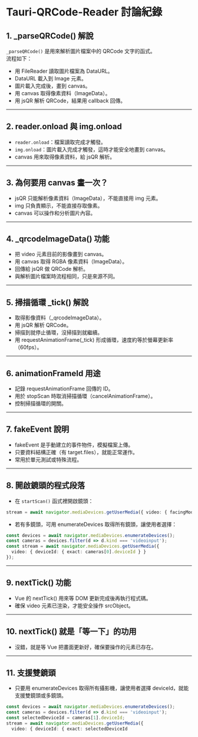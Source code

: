 # Tauri-QRCode-Reader 討論紀錄

## 1. _parseQRCode() 解說

`_parseQRCode()` 是用來解析圖片檔案中的 QRCode 文字的函式。  
流程如下：

- 用 FileReader 讀取圖片檔案為 DataURL。
- DataURL 載入到 Image 元素。
- 圖片載入完成後，畫到 canvas。
- 用 canvas 取得像素資料（ImageData）。
- 用 jsQR 解析 QRCode，結果用 callback 回傳。

---

## 2. reader.onload 與 img.onload

- `reader.onload`：檔案讀取完成才觸發。
- `img.onload`：圖片載入完成才觸發，這時才能安全地畫到 canvas。
- canvas 用來取得像素資料，給 jsQR 解析。

---

## 3. 為何要用 canvas 畫一次？

- jsQR 只能解析像素資料（ImageData），不能直接用 img 元素。
- img 只負責顯示，不能直接存取像素。
- canvas 可以操作和分析圖片內容。

---

## 4. _qrcodeImageData() 功能

- 把 video 元素目前的影像畫到 canvas。
- 用 canvas 取得 RGBA 像素資料（ImageData）。
- 回傳給 jsQR 做 QRCode 解析。
- 與解析圖片檔案時流程相同，只是來源不同。

---

## 5. 掃描循環 _tick() 解說

- 取得影像資料（_qrcodeImageData）。
- 用 jsQR 解析 QRCode。
- 掃描到就停止循環，沒掃描到就繼續。
- 用 requestAnimationFrame(_tick) 形成循環，速度約等於螢幕更新率（60fps）。

---

## 6. animationFrameId 用途

- 記錄 requestAnimationFrame 回傳的 ID。
- 用於 stopScan 時取消掃描循環（cancelAnimationFrame）。
- 控制掃描循環的開關。

---

## 7. fakeEvent 說明

- fakeEvent 是手動建立的事件物件，模擬檔案上傳。
- 只要資料結構正確（有 target.files），就能正常運作。
- 常用於單元測試或特殊流程。

---

## 8. 開啟鏡頭的程式段落

- 在 `startScan()` 函式裡開啟鏡頭：

```typescript
stream = await navigator.mediaDevices.getUserMedia({ video: { facingMode: 'environment' } });
```

- 若有多鏡頭，可用 enumerateDevices 取得所有鏡頭，讓使用者選擇：

```typescript
const devices = await navigator.mediaDevices.enumerateDevices();
const cameras = devices.filter(d => d.kind === 'videoinput');
const stream = await navigator.mediaDevices.getUserMedia({
  video: { deviceId: { exact: cameras[0].deviceId } }
});
```

---

## 9. nextTick() 功能

- Vue 的 nextTick() 用來等 DOM 更新完成後再執行程式碼。
- 確保 video 元素已渲染，才能安全操作 srcObject。

---

## 10. nextTick() 就是「等一下」的功用

- 沒錯，就是等 Vue 把畫面更新好，確保要操作的元素已存在。

---

## 11. 支援雙鏡頭

- 只要用 enumerateDevices 取得所有攝影機，讓使用者選擇 deviceId，就能支援雙鏡頭或多鏡頭。

```typescript
const devices = await navigator.mediaDevices.enumerateDevices();
const cameras = devices.filter(d => d.kind === 'videoinput');
const selectedDeviceId = cameras[1].deviceId;
stream = await navigator.mediaDevices.getUserMedia({
  video: { deviceId: { exact: selectedDeviceId
